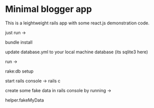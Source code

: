 # Minimal blogger app


This is a leightweight rails app with some react.js demonstration code.

just run ->

bundle install

update database.yml to your local machine database (its sqlite3 here)

run ->

rake:db setup

start rails console -> rails c

create some fake data in rails console by running ->

helper.fakeMyData



